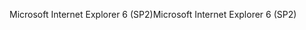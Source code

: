 <span data-ttu-id="07408-101">Microsoft Internet Explorer 6 (SP2)</span><span class="sxs-lookup"><span data-stu-id="07408-101">Microsoft Internet Explorer 6 (SP2)</span></span>